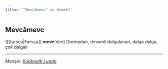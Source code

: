 ```yaml
---
title: '"Mevcâmevc" ne demek?'
---
```


## Mevcâmevc
([[farsca|Farsça]] **mevc**'den) Durmadan, devamlı dalgalanan, dalga dalga, çok dalgalı

---
*Menşei: [Kubbealtı Lugatı](https://www.lugatim.com/s/Mevc)*